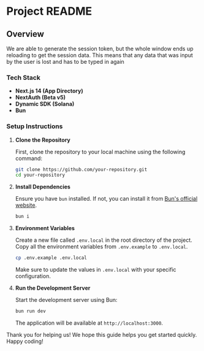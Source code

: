 # Project README

## Overview

We are able to generate the session token, but the whole window ends up reloading to get the session data. This means that any data that was input by the user is lost and has to be typed in again

### Tech Stack

- **Next.js 14 (App Directory)**
- **NextAuth (Beta v5)**
- **Dynamic SDK (Solana)**
- **Bun**

### Setup Instructions

1. **Clone the Repository**

   First, clone the repository to your local machine using the following command:

   ```bash
   git clone https://github.com/your-repository.git
   cd your-repository
   ```

2. **Install Dependencies**

   Ensure you have `bun` installed. If not, you can install it from [Bun's official website](https://bun.sh/).

   ```bash
   bun i
   ```

3. **Environment Variables**

   Create a new file called `.env.local` in the root directory of the project. Copy all the environment variables from `.env.example` to `.env.local`.

   ```bash
   cp .env.example .env.local
   ```

   Make sure to update the values in `.env.local` with your specific configuration.

4. **Run the Development Server**

   Start the development server using Bun:

   ```bash
   bun run dev
   ```

   The application will be available at `http://localhost:3000`.

Thank you for helping us! We hope this guide helps you get started quickly. Happy coding!
